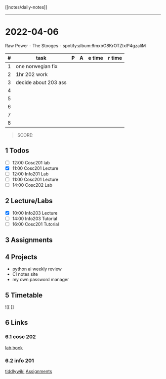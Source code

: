 [[notes/daily-notes]]

---

# 2022-04-06
Raw Power - The Stooges - spotify:album:6mxbG8KrOTZIxlP4gzaliM

| # | task                    | P | A | e time | r time |
|---| ------------------------|---|---|--------| ------ |
| 1 | one norwegian fix       |   |   |        |        |
| 2 | 1hr 202 work            |  |   |        |        |
| 3 | decide about 203 ass    |  |   |        |        |
| 4 |                         |  |   |        |        |
| 5 |                         |  |   |        |        |
| 6 |                         |  |   |        |        |
| 7 |                         |  |   |        |        |
| 8 |                         |  |   |        |        |


> SCORE: 

## 1 Todos
- [ ] 12:00 Cosc201 lab
- [x] 11:00 Cosc201 Lecture
- [ ] 12:00 Info201 Lab
- [ ] 11:00 Cosc201 Lecture
- [ ] 14:00 Cosc202 Lab

## 2 Lecture/Labs
- [x] 10:00 Info203 Lecture
- [ ] 14:00 Info203 Tutorial
- [ ] 16:00 Cosc201 Tutorial

## 3 Assignments

## 4 Projects
- python ai weekly review
- CI notes site
- my own password manager

## 5 Timetable
![[ ]]

## 6 Links
### 6.1 cosc 202 
[lab book](https://cosc202.cspages.otago.ac.nz/lab-book/COSC202LabBook.pdf)

### 6.2 info 201
[tiddlywiki](https://isgb.otago.ac.nz/infosci/INFO201/labs_release/raw/master/output/info201_labs.html#)
[Assignments](https://isgb.otago.ac.nz/info201/shared/assignments_release/raw/master/output/INFO201_Assignments.html)

